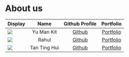 # About us

Display |    Name    | Github Profile | Portfolio 
--------|:----------:|:--------------:|:---------:
![](https://via.placeholder.com/100.png?text=Photo) | Yu Man Kit | [Github](https://github.com/Toby-Yu) | [Portfolio](toby-yu)
![](https://via.placeholder.com/100.png?text=Photo) | Rahul | [Github](https://github.com/rahuljai-05) | [Portfolio](rahuljai-05)
![](https://via.placeholder.com/100.png?text=Photo) | Tan Ting Hui | [Github](https://github.com/Ridiculouswifi) | [Portfolio](ridiculouswifi)

